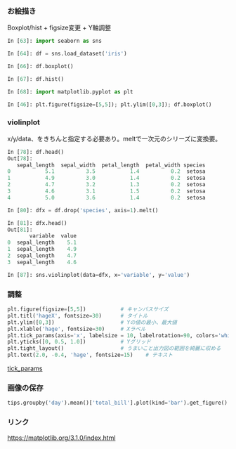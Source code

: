 
### お絵描き
Boxplot/hist + figsize変更 + Y軸調整

```python
In [63]: import seaborn as sns

In [64]: df = sns.load_dataset('iris')

In [66]: df.boxplot()

In [67]: df.hist()

In [68]: import matplotlib.pyplot as plt

In [46]: plt.figure(figsize=[5,5]); plt.ylim([0,3]); df.boxplot()
```

### violinplot
x/y/data、をきちんと指定する必要あり。meltで一次元のシリーズに変換要。

```python
In [78]: df.head()
Out[78]:
   sepal_length  sepal_width  petal_length  petal_width species
0           5.1          3.5           1.4          0.2  setosa
1           4.9          3.0           1.4          0.2  setosa
2           4.7          3.2           1.3          0.2  setosa
3           4.6          3.1           1.5          0.2  setosa
4           5.0          3.6           1.4          0.2  setosa

In [80]: dfx = df.drop('species', axis=1).melt()

In [81]: dfx.head()
Out[81]:
       variable  value
0  sepal_length    5.1
1  sepal_length    4.9
2  sepal_length    4.7
3  sepal_length    4.6

In [87]: sns.violinplot(data=dfx, x='variable', y='value')
```

### 調整

```python
plt.figure(figsize=[5,5])           # キャンバスサイズ
plt.titl('hageX', fontsize=30)      # タイトル
plt.ylim([0,3])                     # Yの値の最小、最大値
plt.xlable('hage', fontsize=30)     # Xラベル
plt.tick_params(axis='x', labelsize = 10, labelrotation=90, colors='white')     # 軸ラベルの調整
plt.yticks([0, 0.5, 1.0])           # Yグリッド
plt.tight_layout()                  # うまいこと出力図の範囲を綺麗に収める
plt.text(2.0, -0.4, 'hage', fontsize=15)    # テキスト
```

[tick_params](https://matplotlib.org/3.1.0/api/_as_gen/matplotlib.pyplot.tick_params.html)

### 画像の保存

```python
tips.groupby('day').mean()['total_bill'].plot(kind='bar').get_figure().savefig('hage.png')
```

### リンク

https://matplotlib.org/3.1.0/index.html
